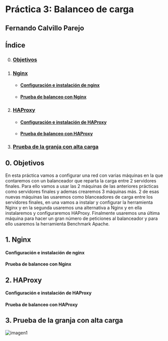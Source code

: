 # Práctica 3: Balanceo de carga
## Fernando Calvillo Parejo

## Índice

0. ### [Objetivos](#0)
1. ### [Nginx](#1)
    + #### [Configuración e instalación de nginx](#11)
    + #### [Prueba de balanceo con Nginx](#12)
2. ### [HAProxy](#2)
    + #### [Configuración e instalación de HAProxy](#21)
    + #### [Prueba de balanceo con HAProxy](#22)
3. ### [Prueba de la granja con alta carga](#3)



<div id='0' />

## 0. Objetivos

En esta práctica vamos a configurar una red con varias máquinas en la que contaremos con un balanceador que reparta la carga entre 2 servidores finales. Para ello vamos a usar las 2 máquinas de las anteriores prácticas como servidores finales y ademas crearemos 3 máquinas más. 2 de esas nuevas máquinas las usaremos como blanceadores de carga entre los servidores finales, en una vamos a instalar y configurar la herramienta Nginx y en la segunda usaremos una alternativa a Nginx y en ella instalaremos y configuraremos HAProxy. Finalmente usaremos una última máquina para hacer un gran número de peticiones al balanceador y para ello usaremos la herramienta Benchmark Apache.

<div id='1' />

## 1. Nginx

<div id='11' />

 #### Configuración e instalación de nginx

<div id='12' />

 #### Prueba de balanceo con Nginx
 
 
<div id='2' />

## 2. HAProxy

<div id='21' />

 #### Configuración e instalación de HAProxy
 
 <div id='22' />
 
 #### Prueba de balanceo con HAProxy


<div id='3' />

## 3. Prueba de la granja con alta carga

![imagen1](https://github.com/FernandoCP/SWAP/blob/master/Práctica3/imagenes/Red.png)

